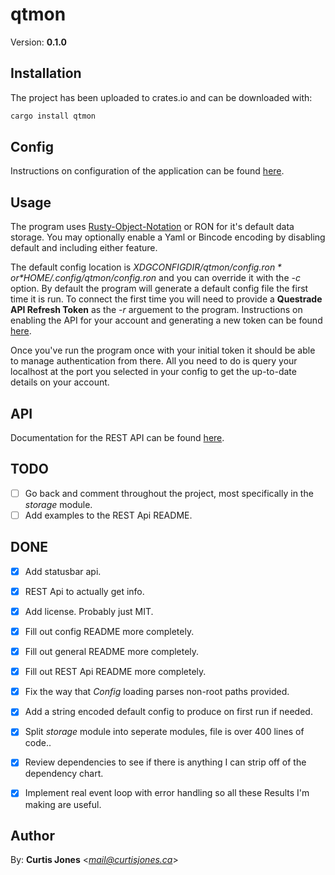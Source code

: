 # qtmon
Version: **0.1.0**

## Installation
The project has been uploaded to crates.io and can be downloaded with:
```sh
cargo install qtmon
```
## Config
Instructions on configuration of the application can be found [here](./src/config).

## Usage
The program uses [Rusty-Object-Notation](https://github.com/ron-rs/ron) or RON for it's default data storage.
You may optionally enable a Yaml or Bincode encoding by disabling default and
including either feature.


The default config location is *$XDGCONFIGDIR/qtmon/config.ron* or 
*$HOME/.config/qtmon/config.ron* and you can override it with the *-c* option.
By default the program will generate a default config file the first time it is run.
To connect the first time you will need to provide a **Questrade API Refresh Token**
as the *-r* arguement to the program.
Instructions on enabling the API for your account and generating a new token can 
be found [here](https://www.questrade.com/api/documentation/getting-started).


Once you've run the program once with your initial token it should be able to
manage authentication from there. All you need to do is query your localhost at the 
port you selected in your config to get the up-to-date details on your account.

## API
Documentation for the REST API can be found [here](./src/http_server).

## TODO
* [ ] Go back and comment throughout the project, most specifically in the *storage* module.
* [ ] Add examples to the REST Api README.

## DONE
* [x] Add statusbar api.
* [x] REST Api to actually get info.
* [x] Add license. Probably just MIT.
* [x] Fill out config README more completely.
* [x] Fill out general README more completely.
* [x] Fill out REST Api README more completely.
* [x] Fix the way that *Config* loading parses non-root paths provided.
* [x] Add a string encoded default config to produce on first run if needed.
* [x] Split *storage* module into seperate modules, file is over 400 lines of code..
* [x] Review dependencies to see if there is anything I can strip off of the dependency chart.
* [x] Implement real event loop with error handling so all these Results I'm making are useful.


## Author

By: **Curtis Jones** <*mail@curtisjones.ca*>
